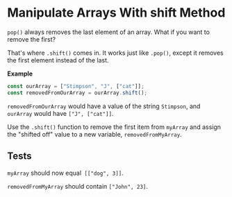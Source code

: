 # Manipulate Arrays With shift Method

`pop()` always removes the last element of an array. What if you want to remove the first?

That's where `.shift()` comes in. It works just like `.pop()`, except it removes the first element instead of the last.

**Example**

```javascript
const ourArray = ["Stimpson", "J", ["cat"]];
const removedFromOurArray = ourArray.shift();
```

`removedFromOurArray` would have a value of the string `Stimpson`, and `ourArray` would have `["J", ["cat"]]`.

Use the `.shift()` function to remove the first item from `myArray` and assign the "shifted off" value to a new variable, `removedFromMyArray`.


## Tests

`myArray` should now equal` [["dog", 3]]`.

`removedFromMyArray` should contain `["John", 23]`.